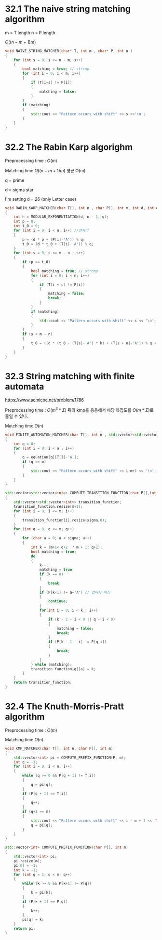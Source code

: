 # 32.1 The naive string matching algorithm

m = T.length
n = P.length

$O((n-m+1)m)$
```C++
void NAIVE_STRING_MATCHER(char* T, int m , char* P, int n )
{
	for (int s = 0; s <= n - m; s++)
	{
		bool matching = true; // strcmp
		for (int i = 0; i < m; i++)
		{
			if (T[i+s] != P[i])
			{
				matching = false;
			}
		}
		if (matching)
		{
			std::cout << "Pattern occurs with shift" << s <<'\n';
		}
	}
}
```
# 32.2 The Rabin Karp algorighm

Preprocessing time : $O(m)$

Matching time $O((n-m+1)m)$
평균 O(m)

q = prime

d = sigma star

I'm setting d = 26 (only Letter case)

```C++
void RABIN_KARP_MATCHER(char T[], int n , char P[], int m, int d, int q)
{
	int h = MODULAR_EXPONENTIATION(d, n - 1, q);
	int p = 0;
	int t_0 = 0;
	for (int i = 0; i < n; i++) //전처리
	{
		p = (d * p + (P[i]-'A')) % q;
		t_0 = (d * t_0 + (T[i]-'A')) % q;
	}
	for (int s = 0; s <= m - n ; s++)
	{
		if (p == t_0)
		{
			bool matching = true; // strcmp
			for (int i = 0; i < n; i++)
			{
				if (T[i + s] != P[i])
				{
					matching = false;
					break;
				}
			}
			if (matching)
			{
				std::cout << "Pattern occurs with shift" << s << '\n';
			}
		}
		if (s < m - n)
		{
			t_0 = ((d * (t_0 - (T[s]-'A') * h) + (T[s + n]-'A')) % q + q)%q;//음수가 나올수있기때문에 음수처리를 한다.
		}
	}
}


```




# 32.3 String matching with finite automata

https://www.acmicpc.net/problem/1786

Preprocessing time : $O(m^3 *\Sigma)$
뒤의 kmp를 응용해서 해당 복잡도를 $O(m*\Sigma)$로 줄일 수 있다.

Matching time $O(n)$
```C++
void FINITE_AUTOMATON_MATCHER(char T[], int n , std::vector<std::vector<int>> equation, int m )
{
	int q = 0;
	for (int i = 0; i < n ; i++)
	{
		q = equation[q][T[i]-'A'];
		if (q == m)
		{
			std::cout << "Pattern occurs with shift" << i-m+1 << '\n';
		}
	}
}
```

```C++
std::vector<std::vector<int>> COMPUTE_TRANSITION_FUNCTION(char P[],int sigma, int m)//
{
	std::vector<std::vector<int>> transition_function;
	transition_function.resize(m+1);
	for (int i = 0; i <= m; i++)
	{
		transition_function[i].resize(sigma,0);
	}
	for (int q = 0; q <= m; q++)
	{
		for (char a = 0; a < sigma; a++)
		{
			int k = (m+1< q+2  ? m + 1: q+2);
			bool matching = true;
			do
			{
				k--;
				matching = true;
				if (k == 0)
				{
					break;
				}
				if (P[k-1] != a+'A') // 접미사 매칭
				{
					continue;
				}
				for(int i = 0; i < k ; i++)
				{
					if (k - 2 - i < 0 || q - i < 0)
					{
						matching = false;
						break;
					}
					if (P[k - 1 - i] != P[q-i])
					{
						break;
					}
				}
			} while (matching);
			transition_function[q][a] = k;
		}
	}
	return transition_function;
}
```



# 32.4 The Knuth-Morris-Pratt algorithm


Preprocessing time : $O(m)$

Matching time $O(n)$

```C++
void KMP_MATCHER(char T[], int n, char P[], int m)
{
	std::vector<int> pi = COMPUTE_PREFIX_FUNCTION(P, m);
	int q = -1;
	for (int i = 0; i < n; i++)
	{
		while (q >= 0 && P[q + 1] != T[i])
		{
			q = pi[q];
		}
		if (P[q + 1] == T[i])
		{
			q++;
		}
		if (q+1 == m)
		{
			std::cout << "Pattern occurs with shift" << i - m + 1 << '\n';
			q = pi[q];
		}
	}
}
```


```C++
std::vector<int> COMPUTE_PREFIX_FUNCTION(char P[], int m)
{
	std::vector<int> pi;
	pi.resize(m);
	pi[0] = -1;
	int k = -1; 
	for (int q = 1; q < m; q++)
	{
		while (k >= 0 && P[k+1] != P[q])
		{
			k = pi[k];
		}
		if (P[k + 1] == P[q])
		{
			k++;
		}
		pi[q] = k;
	}
	return pi;
}
```
